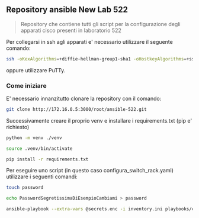 ## Repository ansible New Lab 522

> Repository che contiene tutti gli script per la configurazione degli apparati cisco presenti in laboratorio 522


Per collegarsi in ssh agli apparati e' necessario utilizzare il seguente comando:

```bash
ssh -oKexAlgorithms=+diffie-hellman-group1-sha1 -oHostkeyAlgorithms=+ssh-rsa -oCiphers=+aes256-cbc root@172.16.0.xx
```

oppure utilizzare PuTTy.

### Come iniziare

E' necessario innanzitutto clonare la repository con il comando:

```bash
git clone http://172.16.0.5:3000/root/ansible-522.git
```

Successivamente creare il proprio venv e installare i requirements.txt (pip e' richiesto)

```bash
python -m venv ./venv

source .venv/bin/activate

pip install -r requirements.txt
```

Per eseguire uno script (in questo caso configura_switch_rack.yaml) utilizzare i seguenti comandi:

```bash
touch password

echo PasswordSegretissimaDiEsempioCambiami > password

ansible-playbook --extra-vars @secrets.enc -i inventory.ini playbooks/configura_switch_rack.yaml --vault-password-file password
```
